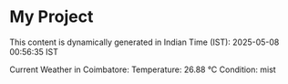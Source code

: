 # My Project

This content is dynamically generated in Indian Time (IST): 2025-05-08 00:56:35 IST


Current Weather in Coimbatore:
Temperature: 26.88 °C
Condition: mist
